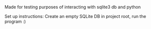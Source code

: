 Made for testing purposes of interacting with sqlite3 db and python

Set up instructions:
Create an empty SQLite DB in project root, run the program :)
